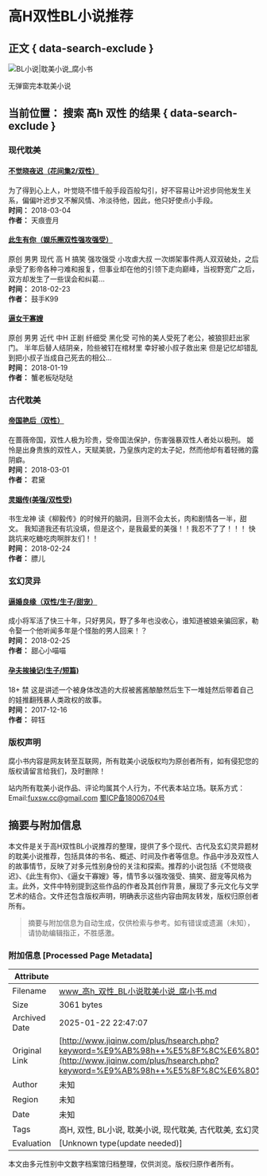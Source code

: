 # 高H双性BL小说推荐

## 正文 { data-search-exclude }


![BL小说|耽美小说_腐小书](/img/logo.png)

无弹窗完本耽美小说

## 当前位置： 搜索 高h 双性 的结果 { data-search-exclude }

### 现代耽美

#### [不觉晓夜迟（花间集2/双性）](/xiandai/1286.html)
为了得到心上人，叶觉晓不惜千般手段百般勾引，好不容易让叶迟步同他发生关系，偏偏叶迟步又不解风情、冷淡待他，因此，他只好使点小手段。  
**时间：** 2018-03-04  
**作者：** 天痕壹月

#### [此生有你（娱乐圈双性强攻强受）](/xiandai/1242.html)
原创 男男 现代 高 H 搞笑 强攻强受 小攻虐大叔 一次绑架事件两人双双破处，之后承受了影帝各种刁难和报复，但事业却在他的引领下走向巅峰，当视野宽广之后，双方却发生了一些误会和纠葛...  
**时间：** 2018-02-23  
**作者：** 鼓手K99

#### [逼女干寡嫂](/xiandai/1036.html)
原创 男男 近代 中H 正剧 纤细受 黑化受 可怜的美人受死了老公，被狼狈赶出家门。 半年后替人结阴亲，险些被钉在棺材里 幸好被小叔子救出来 但是记忆却错乱到把小叔子当成自己死去的相公...  
**时间：** 2018-01-19  
**作者：** 蟹老板哒哒哒

### 古代耽美

#### [帝国艳后（双性）](/gudai/1271.html)
在蔷薇帝国，双性人极为珍贵，受帝国法保护，伤害强暴双性人者处以极刑。 姬怜是出身贵族的双性人，天赋美貌，乃皇族内定的太子妃，然而他却有着轻微的露阴癖。  
**时间：** 2018-03-01  
**作者：** 君黛

#### [灵姻传(美强/双性受)](/gudai/1247.html)
书生龙神 读《柳毅传》的时候开的脑洞，目测不会太长，肉和剧情各一半，甜文。 我知道我还有坑没填，但是这个，是我最爱的美强！！我忍不了了！！！ 快跳坑来吃糖吃肉啊胖友们！！  
**时间：** 2018-02-24  
**作者：** 膘儿

### 玄幻灵异

#### [逼婚良缘（双性/生子/甜宠）](/qihuan/1251.html)
成小将军活了快三十年，只好男风，野了多年也没收心，谁知道被娘亲骗回家，勒令娶一个他听闻多年是个怪胎的男人回来！？  
**时间：** 2018-02-25  
**作者：** 甜心小喵喵

#### [孕夫挨操记(生子/短篇)](/qihuan/869.html)
18+ 禁 这是讲述一个被身体改造的大叔被酱酱酿酿然后生下一堆娃然后带着自己的娃推翻残暴人类政权的故事。  
**时间：** 2017-12-16  
**作者：** 碎钰

### 版权声明
腐小书内容是网友转至互联网，所有耽美小说版权均为原创者所有，如有侵犯您的版权请留言给我们，及时删除！

站内所有耽美小说作品、评论均属其个人行为，不代表本站立场。联系方式：Email:fuxsw.cc@gmail.com [蜀ICP备18006704号](http://www.miibeian.gov.cn/)
<!-- tcd_original_link http://www.jiqinw.com/plus/hsearch.php?keyword=%E9%AB%98h++%E5%8F%8C%E6%80%A7&searchtype=titlekeyword&channeltype=0&orderby=&kwtype=0&pagesize=20&typeid=0&TotalResult=76&PageNo=4 -->


## 摘要与附加信息

<!-- tcd_abstract -->
本文件是关于高H双性BL小说推荐的整理，提供了多个现代、古代及玄幻灵异题材的耽美小说推荐，包括具体的书名、概述、时间及作者等信息。作品中涉及双性人的故事情节，反映了对多元性别身份的关注和探索。推荐的小说包括《不觉晓夜迟》、《此生有你》、《逼女干寡嫂》等，情节多以强攻强受、搞笑、甜宠等风格为主。此外，文件中特别提到这些作品的作者及其创作背景，展现了多元文化与文学艺术的结合。文件还包含版权声明，明确表示这些内容由网友转发，版权归原创者所有。
<!-- tcd_abstract_end -->

> 摘要与附加信息为自动生成，仅供检索与参考。如有错误或遗漏（未知），请协助编辑指正，不胜感激。

### 附加信息 [Processed Page Metadata]

| Attribute       | Value                                  |
|-----------------|----------------------------------------|
| Filename        | www_高h_双性_BL小说耽美小说_腐小书.md                             |
| Size            | 3061 bytes                           |
| Archived Date   | 2025-01-22 22:47:07                             |
| Original Link   | [http://www.jiqinw.com/plus/hsearch.php?keyword=%E9%AB%98h++%E5%8F%8C%E6%80%A7&searchtype=titlekeyword&channeltype=0&orderby=&kwtype=0&pagesize=20&typeid=0&TotalResult=76&PageNo=4](http://www.jiqinw.com/plus/hsearch.php?keyword=%E9%AB%98h++%E5%8F%8C%E6%80%A7&searchtype=titlekeyword&channeltype=0&orderby=&kwtype=0&pagesize=20&typeid=0&TotalResult=76&PageNo=4)                       |
| Author          | 未知                               |
| Region          | 未知                               |
| Date            | 未知                                 |
| Tags            | 高H, 双性, BL小说, 耽美小说, 现代耽美, 古代耽美, 玄幻灵异, 腐文化, 文学创作, 多元性别                                 |
| Evaluation            | [Unknown type(update needed)]                                 |
<!-- tcd_table_end -->

本文由多元性别中文数字档案馆归档整理，仅供浏览。版权归原作者所有。
